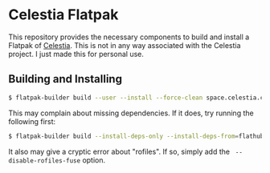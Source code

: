Celestia Flatpak
================

This repository provides the necessary components to build and install a Flatpak of [Celestia][celestia]. This is not in any way associated with the Celestia project. I just made this for personal use.

Building and Installing
-----------------------

```bash
$ flatpak-builder build --user --install --force-clean space.celestia.celestia_qt6.yml
```

This may complain about missing dependencies. If it does, try running the following first:

```bash
$ flatpak-builder build --install-deps-only --install-deps-from=flathub space.celestia.celestia_qt6.yml
```

It also may give a cryptic error about "rofiles". If so, simply add the ` --disable-rofiles-fuse` option.

[celestia]: https://github.com/CelestiaProject/Celestia
